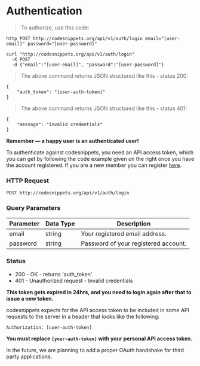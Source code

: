 # Authentication

> To authorize, use this code:

```http
http POST http://codesnippets.org/api/v1/auth/login email="[user-email]" password="[user-password]"
```

```shell
curl "http://codesnippets.org/api/v1/auth/login" 
  -X POST
  -d {"email":"[user-email]", "password":"[user-password]"}
```

> The above command returns JSON structured like this - status 200:

```
{
    "auth_token": "[user-auth-token]"
}
```

> The above command returns JSON structured like this - status 401:

```
{
    "message": "Invalid credentials"
}
```


<aside class="success" style="font-weight: bold;">
Remember — a happy user is an authenticated user!
</aside>

To authenticate against codesnippets, you need an API access token, which you can get by following the code example given on the right once you have the account registered. If you are a new member you can register [here](http://codesnippets.org/users/sign_up).

### HTTP Request

`POST http://codesnippets.org/api/v1/auth/login`

### Query Parameters

Parameter | Data Type | Description
--------- | ----------| ------------
email | string | Your registered email address.
password | string | Password of your registered account.


### Status
* 200 - OK - returns 'auth_token'
* 401 - Unauthorized request - Invalid credentials

<aside class="notice" style="font-weight: bold;">
	This token gets expired in 24hrs, and you need to login again after that to issue a new token.
</aside>

codesnippets expects for the API access token to be included in some API requests to the server in a header that looks like the following:

`Authorization: [user-auth-token]`

<aside class="notice" style="font-weight: bold;">
You must replace <code>[your-auth-token]</code> with your personal API access token.
</aside>

In the future, we are planning to add a proper OAuth handshake for third party applications.

